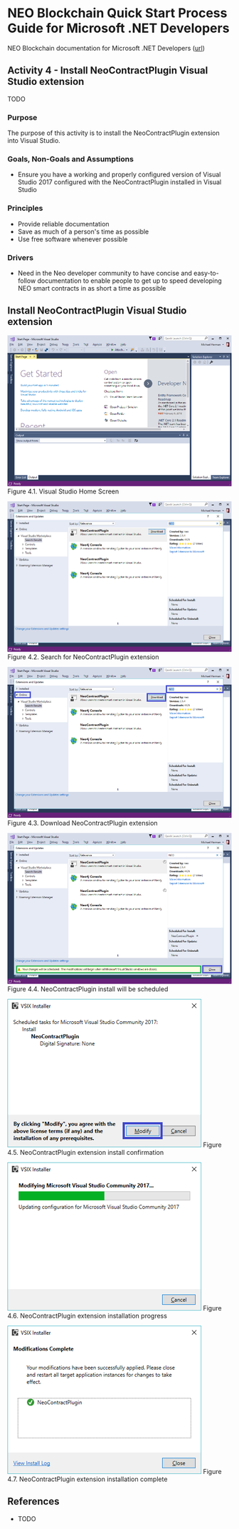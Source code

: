 # NEO Blockchain Quick Start Process Guide for Microsoft .NET Developers

NEO Blockchain documentation for Microsoft .NET Developers ([url](https://github.com/mwherman2000/neo-windocs/tree/master/windocs))

## Activity 4 - Install NeoContractPlugin Visual Studio extension

TODO

### Purpose

The purpose of this activity is to install the NeoContractPlugin extension into Visual Studio.

### Goals, Non-Goals and Assumptions

* Ensure you have a working and properly configured version of Visual Studio 2017 configured with the NeoContractPlugin installed in Visual Studio

### Principles

* Provide reliable documentation
* Save as much of a person's time as possible
* Use free software whenever possible

### Drivers

* Need in the Neo developer community to have concise and easy-to-follow documentation to enable people to get up to speed developing NEO smart contracts in as short a time as possible

## Install NeoContractPlugin Visual Studio extension

![Visual Studio Home Screen](./images/04-installvsneocontractplugin/VS2017Home.png)
Figure 4.1. Visual Studio Home Screen

![Search for NeoContractPlugin extension](./images/04-installvsneocontractplugin/NeoContractPlugin1Install.png)
Figure 4.2. Search for NeoContractPlugin extension

![Download NeoContractPlugin extension](./images/04-installvsneocontractplugin/NeoContractPlugin2Install.png)
Figure 4.3. Download NeoContractPlugin extension

![NeoContractPlugin install will be scheduled](./images/04-installvsneocontractplugin/NeoContractPlugin3Install.png)
Figure 4.4. NeoContractPlugin install will be scheduled

![NeoContractPlugin extension install confirmation](./images/04-installvsneocontractplugin/NeoContractPlugin4Install.png)
Figure 4.5. NeoContractPlugin extension install confirmation

![NeoContractPlugin extension installation progress](./images/04-installvsneocontractplugin/NeoContractPlugin5Install.png)
Figure 4.6. NeoContractPlugin extension installation progress

![NeoContractPlugin extension installation complete](./images/04-installvsneocontractplugin/NeoContractPlugin6Install.png)
Figure 4.7. NeoContractPlugin extension installation complete

## References

* TODO

